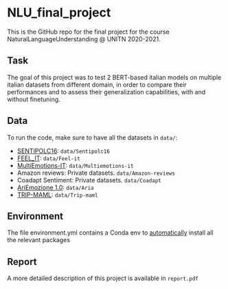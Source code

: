 # NLU_final_project

This is the GitHub repo for the final project for the course NaturalLanguageUnderstanding @ UNITN 2020-2021.

## Task
The goal of this project was to test 2 BERT-based italian models on multiple italian datasets from different domain, in order to compare their performances and to assess their generalization capabilities, with and without finetuning.

## Data
To run the code, make sure to have all the datasets in `data/`:
- [SENTIPOLC16](http://www.di.unito.it/~tutreeb/sentipolc-evalita16/index.html): `data/Sentipolc16`
- [FEEL_IT](https://github.com/MilaNLProc/feel-it): `data/Feel-it`
- [MultiEmotions-IT](https://github.com/RacheleSprugnoli/Esercitazioni_SA/tree/master/dataset): `data/Multiemotions-it`
- Amazon reviews: Private datasets. `data/Amazon-reviews`
- Coadapt Sentiment: Private datasets. `data/Coadapt`
- [AriEmozione 1.0](https://zenodo.org/record/4022318#.YRTaYYgzZPY): `data/Aria`
- [TRIP-MAML](https://github.com/diegma/trip-maml): `data/Trip-maml`

## Environment
The file environment.yml contains a Conda env to [automatically](https://conda.io/projects/conda/en/latest/user-guide/tasks/manage-environments.html#creating-an-environment-from-an-environment-yml-file) install all the relevant packages

## Report
A more detailed description of this project is available in `report.pdf`
